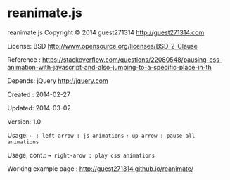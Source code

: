 reanimate.js
============


  reanimate.js Copyright © 2014 guest271314 http://guest271314.com
  
  License: BSD http://www.opensource.org/licenses/BSD-2-Clause
  
  Reference : https://stackoverflow.com/questions/22080548/pausing-css-animation-with-javascript-and-also-jumping-to-a-specific-place-in-th
  
  Depends: jQuery http://jquery.com
  
  Created : 2014-02-27
  
  Updated: 2014-03-02
  
  Version: 1.0
  
  Usage: `← : left-arrow : js animations` `↑ up-arrow : pause all animations`
  
  Usage, cont.: `→ right-arow : play css animations`
  
  Working example page : http://guest271314.github.io/reanimate/
  
